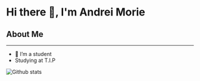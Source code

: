 <h1> Hi there 👋, I'm Andrei Morie </h1>

<h2>About Me</h2>
<hr>

- 🔭 I’m a student
- Studying at T.I.P


![Github stats](https://github-readme-stats.vercel.app/api?username=andreimorie1)
